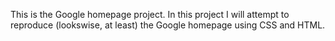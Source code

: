 This is the Google homepage project. In this project I will attempt to reproduce (lookswise, at least) the Google homepage using CSS and HTML.
